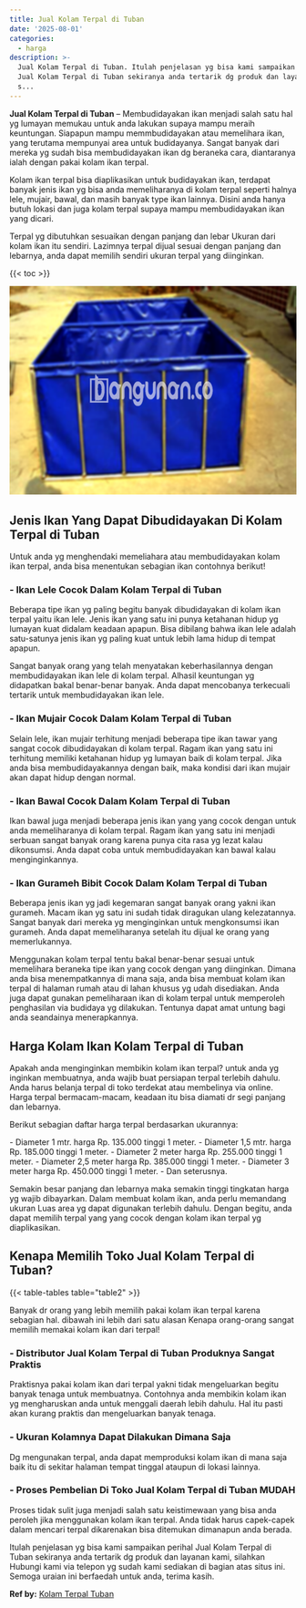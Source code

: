 ```yaml
---
title: Jual Kolam Terpal di Tuban
date: '2025-08-01'
categories:
  - harga
description: >-
  Jual Kolam Terpal di Tuban. Itulah penjelasan yg bisa kami sampaikan perihal
  Jual Kolam Terpal di Tuban sekiranya anda tertarik dg produk dan layanan kami,
  s...
---
```


**Jual Kolam Terpal di Tuban** – Membudidayakan ikan menjadi salah satu hal yg lumayan memukau untuk anda lakukan supaya mampu meraih keuntungan. Siapapun mampu memmbudidayakan atau memelihara ikan, yang terutama mempunyai area untuk budidayanya. Sangat banyak dari mereka yg sudah bisa membudidayakan ikan dg beraneka cara, diantaranya ialah dengan pakai kolam ikan terpal.

Kolam ikan terpal bisa diaplikasikan untuk budidayakan ikan, terdapat banyak jenis ikan yg bisa anda memeliharanya di kolam terpal seperti halnya lele, mujair, bawal, dan masih banyak type ikan lainnya. Disini anda hanya butuh lokasi dan juga kolam terpal supaya mampu membudidayakan ikan yang dicari.

Terpal yg dibutuhkan sesuaikan dengan panjang dan lebar Ukuran dari kolam ikan itu sendiri. Lazimnya terpal dijual sesuai dengan panjang dan lebarnya, anda dapat memilih sendiri ukuran terpal yang diinginkan.

{{< toc >}}

![Jual Kolam Terpal di Tuban](/images/jual-kolam-terpal-13.png)

## Jenis Ikan Yang Dapat Dibudidayakan Di Kolam Terpal di Tuban

Untuk anda yg menghendaki memeliahara atau membudidayakan kolam ikan terpal, anda bisa menentukan sebagian ikan contohnya berikut!

### \- Ikan Lele Cocok Dalam Kolam Terpal di Tuban

Beberapa tipe ikan yg paling begitu banyak dibudidayakan di kolam ikan terpal yaitu ikan lele. Jenis ikan yang satu ini punya ketahanan hidup yg lumayan kuat didalam keadaan apapun. Bisa dibilang bahwa ikan lele adalah satu-satunya jenis ikan yg paling kuat untuk lebih lama hidup di tempat apapun.

Sangat banyak orang yang telah menyatakan keberhasilannya dengan membudidayakan ikan lele di kolam terpal. Alhasil keuntungan yg didapatkan bakal benar-benar banyak. Anda dapat mencobanya terkecuali tertarik untuk membudidayakan ikan lele.

### \- Ikan Mujair Cocok Dalam Kolam Terpal di Tuban

Selain lele, ikan mujair terhitung menjadi beberapa tipe ikan tawar yang sangat cocok dibudidayakan di kolam terpal. Ragam ikan yang satu ini terhitung memiliki ketahanan hidup yg lumayan baik di kolam terpal. Jika anda bisa membudidayakannya dengan baik, maka kondisi dari ikan mujair akan dapat hidup dengan normal.

### \- Ikan Bawal Cocok Dalam Kolam Terpal di Tuban

Ikan bawal juga menjadi beberapa jenis ikan yang yang cocok dengan untuk anda memeliharanya di kolam terpal. Ragam ikan yang satu ini menjadi serbuan sangat banyak orang karena punya cita rasa yg lezat kalau dikonsumsi. Anda dapat coba untuk membudidayakan kan bawal kalau menginginkannya.

### \- Ikan Gurameh Bibit Cocok Dalam Kolam Terpal di Tuban

Beberapa jenis ikan yg jadi kegemaran sangat banyak orang yakni ikan gurameh. Macam ikan yg satu ini sudah tidak diragukan ulang kelezatannya. Sangat banyak dari mereka yg menginginkan untuk mengkonsumsi ikan gurameh. Anda dapat memeliharanya setelah itu dijual ke orang yang memerlukannya.

Menggunakan kolam terpal tentu bakal benar-benar sesuai untuk memelihara beraneka tipe ikan yang cocok dengan yang diinginkan. Dimana anda bisa menempatkannya di mana saja, anda bisa membuat kolam ikan terpal di halaman rumah atau di lahan khusus yg udah disediakan. Anda juga dapat gunakan pemeliharaan ikan di kolam terpal untuk memperoleh penghasilan via budidaya yg dilakukan. Tentunya dapat amat untung bagi anda seandainya menerapkannya.

## Harga Kolam Ikan Kolam Terpal di Tuban

Apakah anda menginginkan membikin kolam ikan terpal? untuk anda yg inginkan membuatnya, anda wajib buat persiapan terpal terlebih dahulu. Anda harus belanja terpal di toko terdekat atau membelinya via online. Harga terpal bermacam-macam, keadaan itu bisa diamati dr segi panjang dan lebarnya.

Berikut sebagian daftar harga terpal berdasarkan ukurannya:

\- Diameter 1 mtr. harga Rp. 135.000 tinggi 1 meter. - Diameter 1,5 mtr. harga Rp. 185.000 tinggi 1 meter. - Diameter 2 meter harga Rp. 255.000 tinggi 1 meter. - Diameter 2,5 meter harga Rp. 385.000 tinggi 1 meter. - Diameter 3 meter harga Rp. 450.000 tinggi 1 meter. - Dan seterusnya.

Semakin besar panjang dan lebarnya maka semakin tinggi tingkatan harga yg wajib dibayarkan. Dalam membuat kolam ikan, anda perlu memandang ukuran Luas area yg dapat digunakan terlebih dahulu. Dengan begitu, anda dapat memilih terpal yang yang cocok dengan kolam ikan terpal yg diaplikasikan.

## Kenapa Memilih Toko Jual Kolam Terpal di Tuban?

{{< table-tables table="table2" >}}

Banyak dr orang yang lebih memilih pakai kolam ikan terpal karena sebagian hal. dibawah ini lebih dari satu alasan Kenapa orang-orang sangat memilih memakai kolam ikan dari terpal!

### \- Distributor Jual Kolam Terpal di Tuban Produknya Sangat Praktis

Praktisnya pakai kolam ikan dari terpal yakni tidak mengeluarkan begitu banyak tenaga untuk membuatnya. Contohnya anda membikin kolam ikan yg mengharuskan anda untuk menggali daerah lebih dahulu. Hal itu pasti akan kurang praktis dan mengeluarkan banyak tenaga.

### \- Ukuran Kolamnya Dapat Dilakukan Dimana Saja

Dg mengunakan terpal, anda dapat memproduksi kolam ikan di mana saja baik itu di sekitar halaman tempat tinggal ataupun di lokasi lainnya.

### \- Proses Pembelian Di Toko Jual Kolam Terpal di Tuban MUDAH

Proses tidak sulit juga menjadi salah satu keistimewaan yang bisa anda peroleh jika menggunakan kolam ikan terpal. Anda tidak harus capek-capek dalam mencari terpal dikarenakan bisa ditemukan dimanapun anda berada.

Itulah penjelasan yg bisa kami sampaikan perihal Jual Kolam Terpal di Tuban sekiranya anda tertarik dg produk dan layanan kami, silahkan Hubungi kami via telepon yg sudah kami sediakan di bagian atas situs ini. Semoga uraian ini berfaedah untuk anda, terima kasih.

**Ref by:** [Kolam Terpal Tuban](https://id.wikipedia.org/wiki/Kolam)
